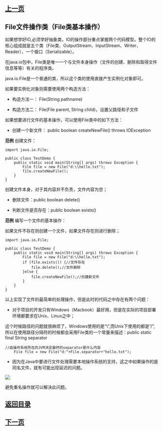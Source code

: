 ## [上一页](course67)
##  File文件操作类（File类基本操作）

如果想学好IO,必须学好抽象类，IO的操作部分重点掌握两个代码模型。整个IO的核心组成就是五个类（File类、OutputStream、InputStream、Writer、Reader），一个接口（Serializable）。

在java.io包中，File类是唯一一个与文件本身操作（文件的创建、删除和取得文件信息等等）有关的程序类。

java.io.File是一个普通的类，所以这个类的使用直接产生实例化对象即可。

如果要实例化对象则需要使用两个构造方法：

- 构造方法一： File(String pathname)

- 构造方法二： File(File parent, String child)，设置父路径和子文件

如果想要进行文件的基本操作，可以使用File类中的如下方法：

- 创建一个新文件： public boolean createNewFile()
                      throws IOException 

**范例** 创建文件：

	import java.io.File;
	
	public class TestDemo {
		public static void main(String[] args) throws Exception {
			File file = new File("d:\\hello.txt");
			file.createNewFile();
		}
	}
创建文件本身，对于其内容并不负责，文件内容为空；

- 删除文件：public boolean delete()

- 判断文件是否存在：public boolean exists()

**范例** 编写一个文件的基本操作：

如果文件不存在则创建一个文件，如果文件存在则进行删除；

	import java.io.File;
	
	public class TestDemo {
		public static void main(String[] args) throws Exception {
			File file = new File("d:\\hello.txt");
			if (file.exists()) {//文件存在
				file.delete();//文件删除
			}else {
				file.createNewFile();//创建新文件
			}
		}
	}

以上实现了文件的最简单的处理操作，但是此时的代码之中存在有两个问题：

- 对于项目的开发只有Windows（Macbook）最好用，但是在实际的项目部署环境都要求在Unix、Linux之中；

这个时候路径的问题就很麻烦了，Windows使用的是“\”,而Unix下使用的都是“/”,所以在使用路径分隔符的时候都会采用File类的一个常量来描述：public static final String separator

	//由操作系统所在的JVM决定最终的separator是什么内容
		File file = new File("d:"+File.separator+"hello.txt");

- 因为在Java中要进行文件处理需要本地操作系统的支持，这之中如果操作的是同名文件，就有可能出现延迟的问题。

![](https://s1.ax1x.com/2018/01/22/p42k6S.png)

避免重名操作就可以解决此问题。




## [返回目录](https://wuchengcheng110120.github.io/aliyunjava3/list)
## [下一页](course69)
